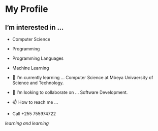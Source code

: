 # My Profile
## I’m interested in ...
- Computer Science
- Programming
- Programming Languages
- Machine Learning

- 🌱 I’m currently learning ...
Computer Science at Mbeya Univaersity of Science and Technology.

- 💞️ I’m looking to collaborate on ...
Software Development.

- 📫 How to reach me ...
- Call +255 755974722

_learning and learning_
